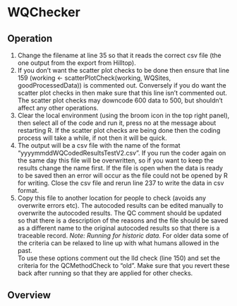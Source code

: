 # WQChecker

## Operation

1. Change the filename at line 35 so that it reads the correct csv file (the one output from the export from Hilltop).
2. If you don’t want the scatter plot checks to be done then ensure that line 159 (working <- scatterPlotCheck(working, WQSites, goodProcessedData)) is commented out.  Conversely if you do want the scatter plot checks in then make sure that this line isn’t commented out. The scatter plot checks may downcode 600 data to 500, but shouldn’t affect any other operations.
3. Clear the local environment (using the broom icon in the top right panel), then select all of the code and run it, press no at the message about restarting R.
If the scatter plot checks are being done then the coding process will take a while, if not then it will be quick.
4. The output will be a csv file with the name of the format “yyyymmddWQCodedResultsTestV2.csv”.
If you run the coder again on the same day this file will be overwritten, so if you want to keep the results change the name first.  If the file is open when the data is ready to be saved then an error will occur as the file could not be opened by R for writing.  Close the csv file and rerun line 237 to write the data in csv format.
5. Copy this file to another location for people to check (avoids any overwrite errors etc).
The autocoded results can be edited manually to overwrite the autocoded results.  The QC comment should be updated so that there is a description of the reasons and the file should be saved as a different name to the original autocoded results so that there is a traceable record.
*Note:  Running for historic data.*
For older data some of the criteria can be relaxed to line up with what humans allowed in the past.  
To use these options comment out the lld check (line 150) and set the criteria for the QCMethodCheck to “old”.  Make sure that you revert these back after running so that they are applied for other checks.

## Overview